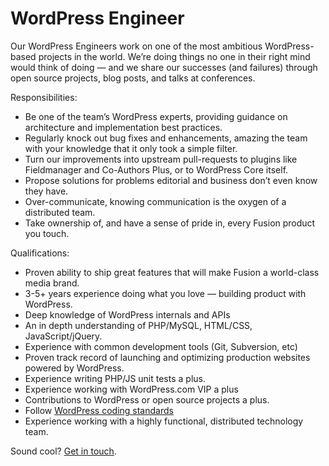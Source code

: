# WordPress Engineer

Our WordPress Engineers work on one of the most ambitious WordPress-based projects in the world. We’re doing things no one in their right mind would think of doing — and we share our successes (and failures) through open source projects, blog posts, and talks at conferences.

Responsibilities:
- Be one of the team’s WordPress experts, providing guidance on architecture and implementation best practices.
- Regularly knock out bug fixes and enhancements, amazing the team with your knowledge that it only took a simple filter.
- Turn our improvements into upstream pull-requests to plugins like Fieldmanager and Co-Authors Plus, or to WordPress Core itself.
- Propose solutions for problems editorial and business don’t even know they have.
- Over-communicate, knowing communication is the oxygen of a distributed team.
- Take ownership of, and have a sense of pride in, every Fusion product you touch.

Qualifications:
- Proven ability to ship great features that will make Fusion a world-class media brand.
- 3-5+ years experience doing what you love — building product with WordPress.
- Deep knowledge of WordPress internals and APIs
- An in depth understanding of PHP/MySQL, HTML/CSS, JavaScript/jQuery.
- Experience with common development tools (Git, Subversion, etc)
- Proven track record of launching and optimizing production websites powered by WordPress.
- Experience writing PHP/JS unit tests a plus.
- Experience working with WordPress.com VIP a plus
- Contributions to WordPress or open source projects a plus.
- Follow [WordPress coding standards](wordpress-development/coding-standards.md) 
- Experience working with a highly functional, distributed technology team.

Sound cool? [Get in touch](mailto:tech-jobs@fusion.net).
